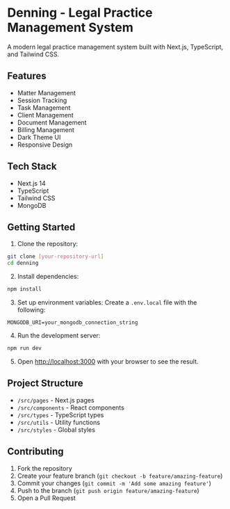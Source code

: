 # Denning - Legal Practice Management System

A modern legal practice management system built with Next.js, TypeScript, and Tailwind CSS.

## Features

- Matter Management
- Session Tracking
- Task Management
- Client Management
- Document Management
- Billing Management
- Dark Theme UI
- Responsive Design

## Tech Stack

- Next.js 14
- TypeScript
- Tailwind CSS
- MongoDB

## Getting Started

1. Clone the repository:
```bash
git clone [your-repository-url]
cd denning
```

2. Install dependencies:
```bash
npm install
```

3. Set up environment variables:
Create a `.env.local` file with the following:
```env
MONGODB_URI=your_mongodb_connection_string
```

4. Run the development server:
```bash
npm run dev
```

5. Open [http://localhost:3000](http://localhost:3000) with your browser to see the result.

## Project Structure

- `/src/pages` - Next.js pages
- `/src/components` - React components
- `/src/types` - TypeScript types
- `/src/utils` - Utility functions
- `/src/styles` - Global styles

## Contributing

1. Fork the repository
2. Create your feature branch (`git checkout -b feature/amazing-feature`)
3. Commit your changes (`git commit -m 'Add some amazing feature'`)
4. Push to the branch (`git push origin feature/amazing-feature`)
5. Open a Pull Request 